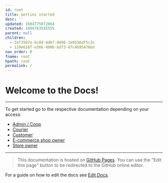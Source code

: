 ```yaml
---
id: root
title: Gettins started
desc: ''
updated: 1604775072864
created: 1604763545555
parent: null
children:
  - 2ef3587e-bc8d-4d67-8496-1e9536df5c3c
  - 110e618f-e566-490b-bdf3-87c4b95476bd
nav_order: 0
fname: root
hpath: root
permalink: /
---
```

<link rel="stylesheet" href="https://stackpath.bootstrapcdn.com/bootstrap/4.5.0/css/bootstrap.min.css" integrity="sha384-9aIt2nRpC12Uk9gS9baDl411NQApFmC26EwAOH8WgZl5MYYxFfc+NcPb1dKGj7Sk" crossorigin="anonymous">
<script src="https://code.jquery.com/jquery-3.5.1.slim.min.js" integrity="sha384-DfXdz2htPH0lsSSs5nCTpuj/zy4C+OGpamoFVy38MVBnE+IbbVYUew+OrCXaRkfj" crossorigin="anonymous"></script>
<script src="https://cdn.jsdelivr.net/npm/popper.js@1.16.0/dist/umd/popper.min.js" integrity="sha384-Q6E9RHvbIyZFJoft+2mJbHaEWldlvI9IOYy5n3zV9zzTtmI3UksdQRVvoxMfooAo" crossorigin="anonymous"></script>
<script src="https://stackpath.bootstrapcdn.com/bootstrap/4.5.0/js/bootstrap.min.js" integrity="sha384-OgVRvuATP1z7JjHLkuOU7Xw704+h835Lr+6QL9UvYjZE3Ipu6Tp75j7Bh/kR0JKI" crossorigin="anonymous"></script>

# Welcome to the Docs!

* * *

To get started go to the respective documentation depending on your access:

- [Admin / Coop](<>)
- [Courier](<>)
- [Customer](<>)
- [E-commerce shop owner](<>)
- [Store owner](<>)

* * *

> This documentation is hosted on [GitHub Pages](https://pages.github.com/). 
> You can use the "Edit this page" button to be redirected to the GitHub online editor.

For a guide on how to edit the docs see [Edit Docs](<>).

